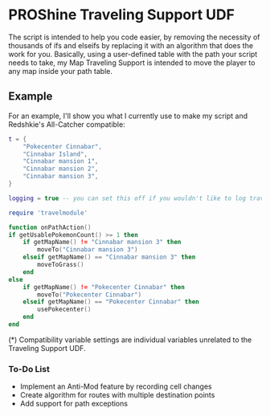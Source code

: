 # PROShine Traveling Support UDF

The script is intended to help you code easier, by removing the necessity of thousands of ifs and elseifs by replacing it with an algorithm that does the work for you. Basically, using a user-defined table with the path your script needs to take, my Map Traveling Support is intended to move the player to any map inside your path table.

## Example
For an example, I'll show you what I currently use to make my script and Redshkie's All-Catcher compatible:
```lua
t = {
    "Pokecenter Cinnabar",
    "Cinnabar Island",
    "Cinnabar mansion 1",
    "Cinnabar mansion 2",
    "Cinnabar mansion 3",
}

logging = true -- you can set this off if you wouldn't like to log traveling information

require 'travelmodule'

function onPathAction()
if getUsablePokemonCount() >= 1 then
    if getMapName() != "Cinnabar mansion 3" then
        moveTo("Cinnabar mansion 3")
    elseif getMapName() == "Cinnabar mansion 3" then
        moveToGrass()
    end
else
    if getMapName() != "Pokecenter Cinnabar" then
        moveTo("Pokecenter Cinnabar")
    elseif getMapName() == "Pokecenter Cinnabar" then
        usePokecenter()
    end
end
```

(*) Compatibility variable settings are individual variables unrelated to the Traveling Support UDF.


### To-Do List
- Implement an Anti-Mod feature by recording cell changes
- Create algorithm for routes with multiple destination points
- Add support for path exceptions
